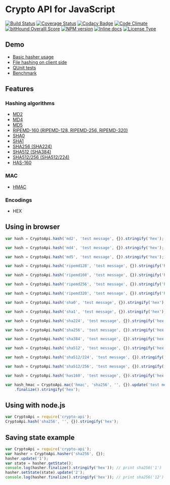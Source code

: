 # Crypto API for JavaScript

[![Build Status](https://travis-ci.org/nf404/crypto-api.svg?branch=master)](https://travis-ci.org/nf404/crypto-api)
[![Coverage Status](https://coveralls.io/repos/nf404/crypto-api/badge.svg?branch=master&service=github)](https://coveralls.io/github/nf404/crypto-api?branch=master)
[![Codacy Badge](https://api.codacy.com/project/badge/grade/aaf2b599d7194aeaa9bbb74ec8c6212c)](https://www.codacy.com/app/nf404/crypto-api)
[![Code Climate](https://codeclimate.com/github/nf404/crypto-api/badges/gpa.svg)](https://codeclimate.com/github/nf404/crypto-api)
[![bitHound Overalll Score](https://www.bithound.io/github/nf404/crypto-api/badges/score.svg)](https://www.bithound.io/github/nf404/crypto-api)
[![NPM version](https://img.shields.io/npm/v/crypto-api.svg)](https://www.npmjs.com/package/crypto-api)
[![Inline docs](https://inch-ci.org/github/nf404/crypto-api.svg?branch=master&style=shields)](https://inch-ci.org/github/nf404/crypto-api)
[![License Type](https://img.shields.io/badge/license-MIT-blue.svg)](LICENSE.md)

## Demo
* [Basic hasher usage](https://rawgit.com/nf404/crypto-api/master/example/hasher-basic.html)
* [File hashing on client side](https://rawgit.com/nf404/crypto-api/master/example/hasher-file.html)
* [QUnit tests](https://rawgit.com/nf404/crypto-api/master/example/unit-tests.html)
* [Benchmark](https://rawgit.com/nf404/crypto-api/master/example/benchmark.html)

## Features

### Hashing algorithms
* [MD2](https://tools.ietf.org/html/rfc1319)
* [MD4](https://tools.ietf.org/html/rfc1320)
* [MD5](https://tools.ietf.org/html/rfc1321)
* [RIPEMD-160 (RIPEMD-128, RIPEMD-256, RIPEMD-320)](http://homes.esat.kuleuven.be/~bosselae/ripemd160.html)
* [SHA0](http://pages.saclay.inria.fr/pierre.karpman/fips180.pdf)
* [SHA1](https://tools.ietf.org/html/rfc3174)
* [SHA256 (SHA224)](https://tools.ietf.org/html/rfc4634)
* [SHA512 (SHA384)](https://tools.ietf.org/html/rfc4634)
* [SHA512/256 (SHA512/224)](http://csrc.nist.gov/publications/fips/fips180-4/fips-180-4.pdf)
* [HAS-160](https://www.randombit.net/has160.html)

### MAC
* [HMAC](https://tools.ietf.org/html/rfc2104)

### Encodings
* HEX

## Using in browser

```javascript
var hash = CryptoApi.hash('md2', 'test message', {}).stringify('hex');

var hash = CryptoApi.hash('md4', 'test message', {}).stringify('hex');

var hash = CryptoApi.hash('md5', 'test message', {}).stringify('hex');

var hash = CryptoApi.hash('ripemd128', 'test message', {}).stringify('hex');

var hash = CryptoApi.hash('ripemd160', 'test message', {}).stringify('hex');

var hash = CryptoApi.hash('ripemd256', 'test message', {}).stringify('hex');

var hash = CryptoApi.hash('ripemd320', 'test message', {}).stringify('hex');

var hash = CryptoApi.hash('sha0', 'test message', {}).stringify('hex');

var hash = CryptoApi.hash('sha1', 'test message', {}).stringify('hex');

var hash = CryptoApi.hash('sha224', 'test message', {}).stringify('hex');

var hash = CryptoApi.hash('sha256', 'test message', {}).stringify('hex');

var hash = CryptoApi.hash('sha384', 'test message', {}).stringify('hex');

var hash = CryptoApi.hash('sha512', 'test message', {}).stringify('hex');

var hash = CryptoApi.hash('sha512/224', 'test message', {}).stringify('hex');

var hash = CryptoApi.hash('sha512/256', 'test message', {}).stringify('hex');

var hash = CryptoApi.hash('has160', 'test message', {}).stringify('hex');

var hash_hmac = CryptoApi.mac('hmac', 'sha256', '', {}).update('test message')
    .finalize().stringify('hex');
```

## Using with node.js

```javascript
var CryptoApi = require('crypto-api');
CryptoApi.hash('sha256', '', {}).stringify('hex');
```

## Saving state example

```javascript
var CryptoApi = require('crypto-api');
var hasher = CryptoApi.hasher('sha256', {});
hasher.update('1');
var state = hasher.getState();
console.log(hasher.finalize().stringify('hex')); // print sha256('1')
hasher.setState(state).update('2');
console.log(hasher.finalize().stringify('hex')); // print sha256('12')
```